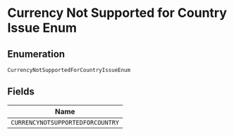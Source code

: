
# Currency Not Supported for Country Issue Enum

## Enumeration

`CurrencyNotSupportedForCountryIssueEnum`

## Fields

| Name |
|  --- |
| `CURRENCYNOTSUPPORTEDFORCOUNTRY` |

